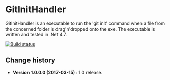 GitInitHandler
===============

GitInitHandler is an executable to run the 'git init' command when a file from the concerned folder is drag'n'dropped onto the exe.
The executable is written and tested in .Net 4.7.

[![Build status](https://ci.appveyor.com/api/projects/status/qxlolyonkcf53ouj?svg=true)](https://ci.appveyor.com/project/SeppPenner/gitinithandler)

Change history
--------------

* **Version 1.0.0.0 (2017-03-15)** : 1.0 release.
